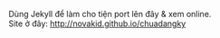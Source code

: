 Dùng Jekyll để làm cho tiện port lên đây & xem online.  
Site ở đây: http://novakid.github.io/chuadangky